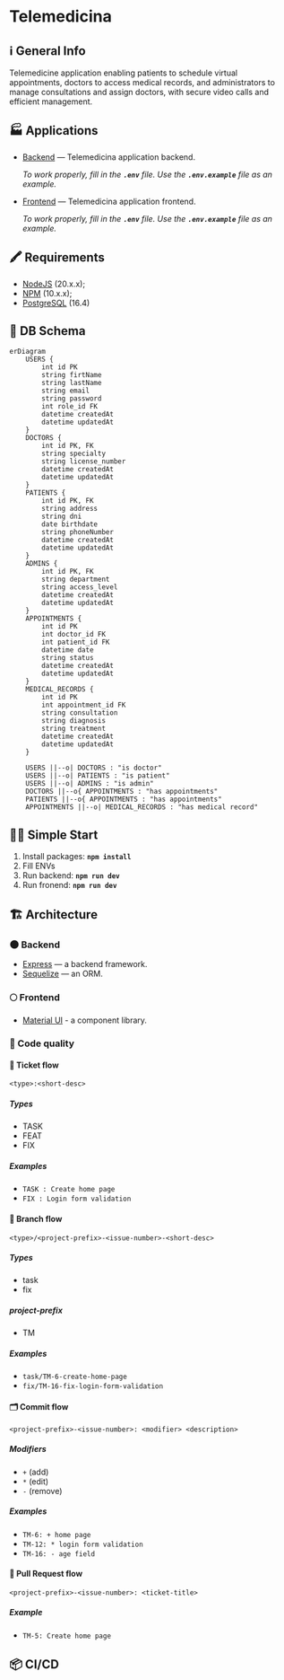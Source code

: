 # Telemedicina

## ℹ️ General Info

Telemedicine application enabling patients to schedule virtual appointments, doctors to access medical records, and administrators to manage consultations and assign doctors, with secure video calls and efficient management.

## 🏭 Applications

-   [Backend](./backend) — Telemedicina application backend.

    _To work properly, fill in the **`.env`** file. Use the **`.env.example`** file as an example._

-   [Frontend](./frontend) — Telemedicina application frontend.

    _To work properly, fill in the **`.env`** file. Use the **`.env.example`** file as an example._

## 🖍 Requirements

-   [NodeJS](https://nodejs.org/en/) (20.x.x);
-   [NPM](https://www.npmjs.com/) (10.x.x);
-   [PostgreSQL](https://www.postgresql.org/) (16.4)

## 💽 DB Schema

```mermaid
erDiagram
    USERS {
        int id PK
        string firtName
        string lastName
        string email
        string password
        int role_id FK
        datetime createdAt
        datetime updatedAt
    }
    DOCTORS {
        int id PK, FK
        string specialty
        string license_number
        datetime createdAt
        datetime updatedAt
    }
    PATIENTS {
        int id PK, FK
        string address
        string dni
        date birthdate
        string phoneNumber
        datetime createdAt
        datetime updatedAt
    }
    ADMINS {
        int id PK, FK
        string department
        string access_level
        datetime createdAt
        datetime updatedAt
    }
    APPOINTMENTS {
        int id PK
        int doctor_id FK
        int patient_id FK
        datetime date
        string status
        datetime createdAt
        datetime updatedAt
    }
    MEDICAL_RECORDS {
        int id PK
        int appointment_id FK
        string consultation
        string diagnosis
        string treatment
        datetime createdAt
        datetime updatedAt
    }

    USERS ||--o| DOCTORS : "is doctor"
    USERS ||--o| PATIENTS : "is patient"
    USERS ||--o| ADMINS : "is admin"
    DOCTORS ||--o{ APPOINTMENTS : "has appointments"
    PATIENTS ||--o{ APPOINTMENTS : "has appointments"
    APPOINTMENTS ||--o| MEDICAL_RECORDS : "has medical record"

```


## 🏃‍♂️ Simple Start

1. Install packages: **`npm install`**
2. Fill ENVs
3. Run backend: **`npm run dev`**
4. Run fronend: **`npm run dev`**

## 🏗️ Architecture

### 🌑 Backend

-   [Express](https://expressjs.com/) — a backend framework.
-   [Sequelize](https://sequelize.org/) — an ORM.

### 🌕 Frontend

-   [Material UI](https://mui.com/) - a component library.

### 🥊 Code quality



#### 📝 Ticket flow

```
<type>:<short-desc>
```

##### Types

-   TASK
-   FEAT
-   FIX

##### Examples

-   `TASK : Create home page`
-   `FIX : Login form validation`


#### 🌳 Branch flow

```
<type>/<project-prefix>-<issue-number>-<short-desc>
```

##### Types

-   task
-   fix

##### project-prefix

-   TM

##### Examples

-   `task/TM-6-create-home-page`
-   `fix/TM-16-fix-login-form-validation`


#### 🗂 Commit flow

```
<project-prefix>-<issue-number>: <modifier> <description>
```

##### Modifiers

-   `+` (add)
-   `*` (edit)
-   `-` (remove)

##### Examples

-   `TM-6: + home page`
-   `TM-12: * login form validation`
-   `TM-16: - age field`


#### 🏅 Pull Request flow

```
<project-prefix>-<issue-number>: <ticket-title>
```

##### Example

-   `TM-5: Create home page`


## 📦 CI/CD

